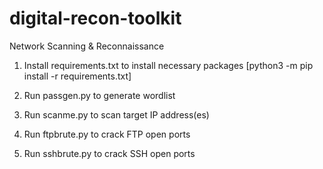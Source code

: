 # digital-recon-toolkit

Network Scanning & Reconnaissance

1. Install requirements.txt to install necessary packages [python3 -m pip install -r requirements.txt]  

2. Run passgen.py to generate wordlist

3. Run scanme.py to scan target IP address(es)

4. Run ftpbrute.py to crack FTP open ports

5. Run sshbrute.py to crack SSH open ports


